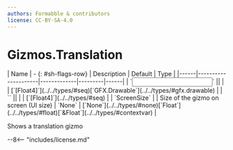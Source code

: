 ```yaml
---
authors: Formabble & contributors
license: CC-BY-SA-4.0
---
```



# Gizmos.Translation

<div class="sh-parameters" markdown="1">
| Name | - {: #sh-flags-row} | Description | Default | Type |
|------|---------------------|-------------|---------|------|
| `<input>` || | | [`[Float4]`](../../types/#seq)[`GFX.Drawable`](../../types/#gfx.drawable) |
| `<output>` || | | [`[Float4]`](../../types/#seq) |
| `ScreenSize` |  | Size of the gizmo on screen (UI size) | `None` | [`None`](../../types/#none)[`Float`](../../types/#float)[`&Float`](../../types/#contextvar) |

</div>

Shows a translation gizmo

--8<-- "includes/license.md"

